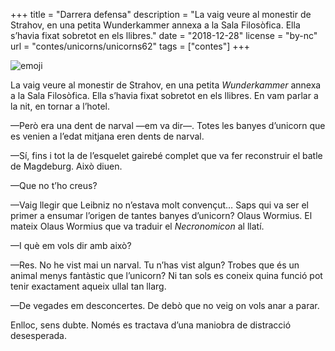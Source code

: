 +++
title = "Darrera defensa"
description = "La vaig veure al monestir de Strahov, en una petita Wunderkammer annexa a la Sala Filosòfica. Ella s’havia fixat sobretot en els llibres."
date = "2018-12-28"
license = "by-nc"
url = "contes/unicorns/unicorns62"
tags = ["contes"]
+++

<img class="emoji" alt="emoji" src="/contes/unicorns/twemoji/1f984.svg">

La vaig veure al monestir de Strahov, en una petita *Wunderkammer* annexa a la Sala Filosòfica. Ella s’havia fixat sobretot en els llibres. En vam parlar a la nit, en tornar a l’hotel.

—Però era una dent de narval —em va dir—. Totes les banyes d’unicorn que es venien a l’edat mitjana eren dents de narval.

—Sí, fins i tot la de l’esquelet gairebé complet que va fer reconstruir el batle de Magdeburg. Això diuen.

—Que no t’ho creus?

—Vaig llegir que Leibniz no n’estava molt convençut… Saps qui va ser el primer a ensumar l’origen de tantes banyes d’unicorn? Olaus Wormius. El mateix Olaus Wormius que va traduir el *Necronomicon* al llatí.

—I què em vols dir amb això?

—Res. No he vist mai un narval. Tu n’has vist algun? Trobes que és un animal menys fantàstic que l’unicorn? Ni tan sols es coneix quina funció pot tenir exactament aqueix ullal tan llarg.

—De vegades em desconcertes. De debò que no veig on vols anar a parar.

Enlloc, sens dubte. Només es tractava d’una maniobra de distracció desesperada.
